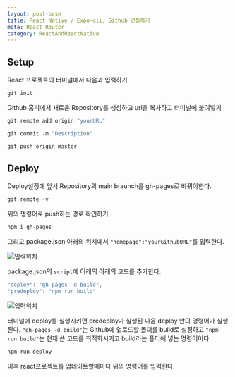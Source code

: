```yaml
---
layout: post-base
title: React Native / Expo-cli, Github 연동하기
meta: React-Router
category: ReactAndReactNative
---
```



## Setup

React 프로젝트의 터미널에서 다음과 입력하기

```jsx
git init
```

Github 홈피에서 새로운 Repository를 생성하고 url을 복사하고 터미널에 붙여넣기

```jsx
git remote add origin "yourURL"

git commit -m "Description"

git push origin master
```

## Deploy

Deploy설정에 앞서 Repository의 main braunch를 gh-pages로 바꿔야한다.

```jsx
git remote -v
```

위의 명령어로 push하는 경로 확인하기

```jsx
npm i gh-pages
```

그리고 package.json 아래의 위치에서 `"homepage":"yourGithubURL"`를 입력한다.

![입력위치]({{site.baseurl}}/img/21-08-29-react-1.png)

package.json의 `script`에 아래의 아래의 코드를 추가한다.

```jsx
"deploy": "gh-pages -d build",
"predeploy": "npm run build"
```

![입력위치]({{site.baseurl}}/img/21-08-29-react-2.png)

터미널에 deploy를 실행시키면 predeploy가 실행된 다음 deploy 안의 명령어가 실행된다. `"gh-pages -d build"`는 Github에 업로드할 폴더를 build로 설정하고 `"npm run build"`는 현재 쓴 코드를 최적화시키고 build라는 폴더에 넣는 명령어이다.

```jsx
npm run deploy
```

이후 react프로젝트를 업데이트할때마다 위의 명령어를 입력한다.
